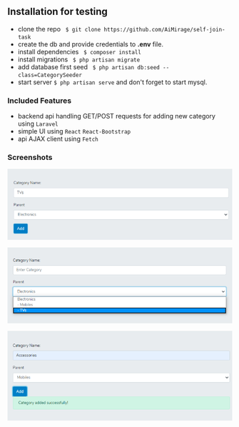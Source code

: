## Installation for testing

- clone the repo ` $ git clone https://github.com/AiMirage/self-join-task`
- create the db and provide credentials to **.env** file.
- install dependencies ` $ composer install`
- install migrations ` $ php artisan migrate`
- add database first seed ` $ php artisan db:seed --class=CategorySeeder`
- start server `$ php artisan serve` and don't forget to start mysql.

### Included Features

- backend api handling GET/POST requests for adding new category using `Laravel`
- simple UI using `React` `React-Bootstrap`
- api AJAX client using `Fetch`

### Screenshots
![alt text](s1.PNG)

![alt text](s2.PNG)

![alt text](s3.PNG)
